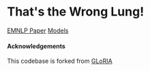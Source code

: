 # That's the Wrong Lung!

[EMNLP Paper](https://preview.aclanthology.org/emnlp-22-ingestion/2022.emnlp-main.238/)
[Models](https://zenodo.org/record/7199957#.Y5_dnexKjDI)

#### Acknowledgements
This codebase is forked from [GLoRIA](https://github.com/marshuang80/gloria)

